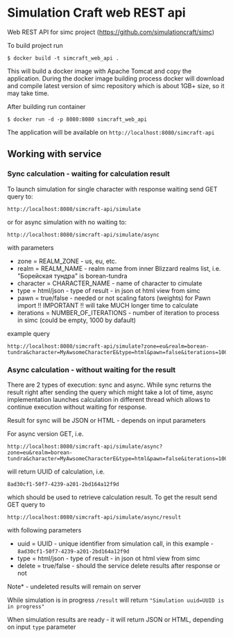 # Simulation Craft web REST api


Web REST API for simc project (https://github.com/simulationcraft/simc)

To build project run

```
$ docker build -t simcraft_web_api .
```

This will build a docker image with Apache Tomcat and copy the application.  During the docker image building process 
docker will download and compile latest version of simc repository which is about 1GB+ size, so it may take time.

After building run container

```
$ docker run -d -p 8080:8080 simcraft_web_api 
```

The application will be available on `http://localhost:8080/simcraft-api`

## Working with service  

### Sync calculation - waiting for calculation result

To launch simulation for single character with response waiting send GET query to: 

```
http://localhost:8080/simcraft-api/simulate
```
    
or for async simulation with no waiting to:

```
http://localhost:8080/simcraft-api/simulate/async
```

with parameters
    
- zone = REALM_ZONE - us, eu, etc.
- realm = REALM_NAME - realm name from inner Blizzard realms list, i.e. "Борейская тундра" is borean-tundra
- character = CHARACTER_NAME - name of character to cimulate
- type = html/json - type of result - in json ot html view from simc
- pawn = true/false - needed or not scaling fators (weights) for Pawn import !! IMPORTANT !! will take MUCH longer time to calculate
- iterations = NUMBER_OF_ITERATIONS - number of iteration to process in simc (could be empty, 1000 by dafault)
    
example query
    
```    
http://localhost:8080/simcraft-api/simulate?zone=eu&realm=borean-tundra&character=MyAwsomeCharacterE&type=html&pawn=false&iterations=1000
```

### Async calculation - without waiting for the result
    
There are 2 types of execution: sync and async. While sync returns the result right after sending the query which might take a lot of time,
async implementation launches calculation in different thread which allows to continue execution without waiting for response.

Result for sync will be JSON or HTML - depends on input parameters

For async version GET, i.e.

```
http://localhost:8080/simcraft-api/simulate/async?zone=eu&realm=borean-tundra&character=MyAwsomeCharacterE&type=html&pawn=false&iterations=1000
```
    
will return UUID of calculation, i.e.

```
8ad30cf1-50f7-4239-a201-2bd164a12f9d
```

which should be used to retrieve calculation result. To get the result send GET query to 

```
http://localhost:8080/simcraft-api/simulate/async/result
```

with following parameters

- uuid = UUID - unique identifier from simulation call, in this example - `8ad30cf1-50f7-4239-a201-2bd164a12f9d`
- type = html/json - type of result - in json ot html view from simc
- delete = true/false - should the service delete results after response or not 
    
Note* - undeleted results will remain on server

While simulation is in progress `/result` will return `"Simulation uuid=UUID is in progress"`

When simulation results are ready - it will return JSON or HTML, depending on input `type` parameter



